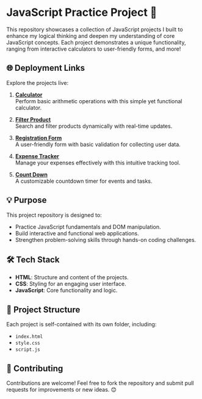 # JavaScript Practice Project 🚀

This repository showcases a collection of JavaScript projects I built to enhance my logical thinking and deepen my understanding of core JavaScript concepts. Each project demonstrates a unique functionality, ranging from interactive calculators to user-friendly forms, and more! 

## 🌐 Deployment Links

Explore the projects live:

1. **[Calculator](https://java-script-practice-project.vercel.app/)**  
   Perform basic arithmetic operations with this simple yet functional calculator.

2. **[Filter Product](https://java-script-practice-project-hf5o.vercel.app/)**  
   Search and filter products dynamically with real-time updates.

3. **[Registration Form](https://java-script-practice-project-rhmn.vercel.app/)**  
   A user-friendly form with basic validation for collecting user data.

4. **[Expense Tracker](https://java-script-practice-project-iaj5.vercel.app/)**  
   Manage your expenses effectively with this intuitive tracking tool.

5. **[Count Down](https://java-script-practice-project-529c.vercel.app/)**  
   A customizable countdown timer for events and tasks.

## 💡 Purpose

This project repository is designed to:  
- Practice JavaScript fundamentals and DOM manipulation.
- Build interactive and functional web applications.
- Strengthen problem-solving skills through hands-on coding challenges.

## 🛠️ Tech Stack

- **HTML**: Structure and content of the projects.  
- **CSS**: Styling for an engaging user interface.  
- **JavaScript**: Core functionality and logic.

## 📂 Project Structure

Each project is self-contained with its own folder, including:  
- `index.html`  
- `style.css`  
- `script.js`  

## 🤝 Contributing

Contributions are welcome! Feel free to fork the repository and submit pull requests for improvements or new ideas. 😊

